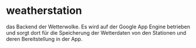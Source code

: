 # weatherstation

das Backend der Wetterwolke. Es wird auf der Google App Engine betrieben und sorgt dort für die Speicherung der Wetterdaten von den Stationen und deren Bereitstellung in der App. 
